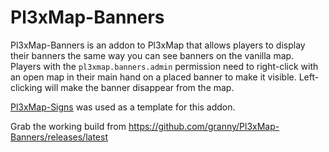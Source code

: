 # Pl3xMap-Banners

Pl3xMap-Banners is an addon to Pl3xMap that allows players to display their banners the same way you can see banners on the vanilla map. Players with the `pl3xmap.banners.admin` permission need to right-click with an open map in their main hand on a placed banner to make it visible. Left-clicking will make the banner disappear from the map. 

[Pl3xMap-Signs](https://github.com/pl3xgaming/Pl3xMap-Signs) was used as a template for this addon.

Grab the working build from https://github.com/granny/Pl3xMap-Banners/releases/latest